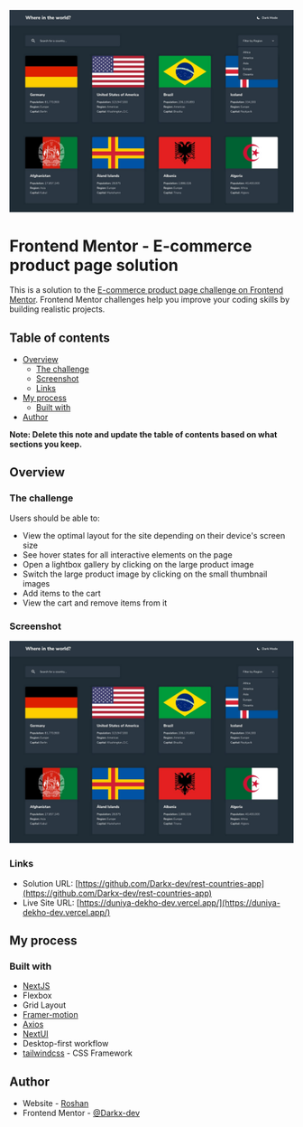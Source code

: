 ![](./screenshot.jpg)
# Frontend Mentor - E-commerce product page solution

This is a solution to the [E-commerce product page challenge on Frontend Mentor](https://www.frontendmentor.io/challenges/ecommerce-product-page-UPsZ9MJp6). Frontend Mentor challenges help you improve your coding skills by building realistic projects.


## Table of contents

- [Overview](#overview)
  - [The challenge](#the-challenge)
  - [Screenshot](#screenshot)
  - [Links](#links)
- [My process](#my-process)
  - [Built with](#built-with)
- [Author](#author)

**Note: Delete this note and update the table of contents based on what sections you keep.**

## Overview

### The challenge

Users should be able to:

- View the optimal layout for the site depending on their device's screen size
- See hover states for all interactive elements on the page
- Open a lightbox gallery by clicking on the large product image
- Switch the large product image by clicking on the small thumbnail images
- Add items to the cart
- View the cart and remove items from it

### Screenshot

![](./screenshot.jpg)

### Links

- Solution URL: [https://github.com/Darkx-dev/rest-countries-app](https://github.com/Darkx-dev/rest-countries-app)
- Live Site URL: [https://duniya-dekho-dev.vercel.app/](https://duniya-dekho-dev.vercel.app/)

## My process

### Built with

- [NextJS](https://nextjs.org/)
- Flexbox
- Grid Layout
- [Framer-motion](https://www.framer.com/)
- [Axios](https://axios-http.com/)
- [NextUI](https://nextui.org/)
- Desktop-first workflow
- [tailwindcss](https://tailwindcss.com/) - CSS Framework

## Author

- Website - [Roshan](https://game-ui-portfolio.vercel.app/)
- Frontend Mentor - [@Darkx-dev](https://www.frontendmentor.io/profile/Darkx-dev)